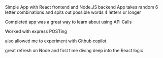 Simple App with React frontend and Node.JS backend
App takes random 6 letter combinations and spits out possible words 4 letters or longer

Completed app was a great way to learn about using API Calls

Worked with express POSTing

also allowed me to experiment with Github copilot

great refresh on Node and first time diving deep into the React logic